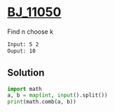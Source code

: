 # [BJ_11050](https://acmicpc.net/problem/11050)

Find n choose k

```txt
Input: 5 2
Ouput: 10
```

## Solution

```py
import math
a, b = map(int, input().split())
print(math.comb(a, b))
```
